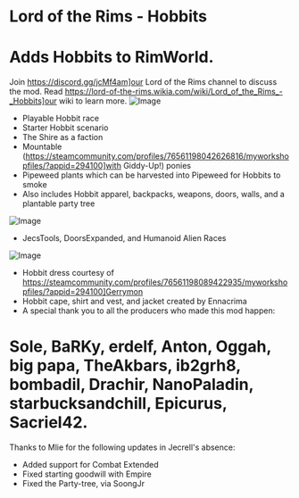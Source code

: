 # Lord of the Rims - Hobbits

# Adds Hobbits to RimWorld.


Join https://discord.gg/jcMf4am]our Lord of the Rims channel to discuss the mod.
Read https://lord-of-the-rims.wikia.com/wiki/Lord_of_the_Rims_-_Hobbits]our wiki to learn more.
![Image](https://i.imgur.com/hfffiCz.png)

- Playable Hobbit race
- Starter Hobbit scenario
- The Shire as a faction
- Mountable (https://steamcommunity.com/profiles/76561198042626816/myworkshopfiles/?appid=294100]with Giddy-Up!) ponies
- Pipeweed plants which can be harvested into Pipeweed for Hobbits to smoke
- Also includes Hobbit apparel, backpacks, weapons, doors, walls, and a plantable party tree


![Image](https://i.imgur.com/6UIPKnS.png)



- JecsTools, DoorsExpanded, and Humanoid Alien Races




![Image](https://i.imgur.com/k5SlmZa.png)



- Hobbit dress courtesy of https://steamcommunity.com/profiles/76561198089422935/myworkshopfiles/?appid=294100]Gerrymon
- Hobbit cape, shirt and vest, and jacket created by Ennacrima
- A special thank you to all the producers who made this mod happen:
# Sole, BaRKy, erdelf, Anton, Oggah, big papa, TheAkbars, ib2grh8, bombadil, Drachir, NanoPaladin, starbucksandchill, Epicurus, Sacriel42.



Thanks to Mlie for the following updates in Jecrell's absence:
- Added support for Combat Extended
- Fixed starting goodwill with Empire
- Fixed the Party-tree, via SoongJr

